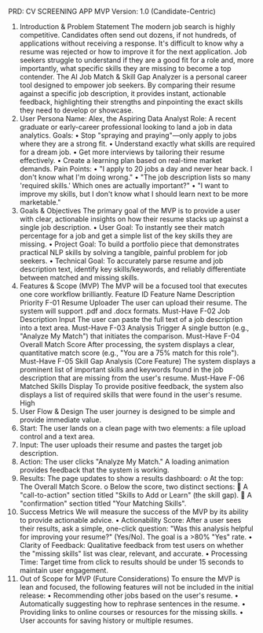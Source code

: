PRD: CV SCREENING APP MVP
Version: 1.0 (Candidate-Centric)
1. Introduction & Problem Statement
The modern job search is highly competitive. Candidates often send out dozens, if not hundreds, of applications without receiving a response. It's difficult to know why a resume was rejected or how to improve it for the next application. Job seekers struggle to understand if they are a good fit for a role and, more importantly, what specific skills they are missing to become a top contender.
The AI Job Match & Skill Gap Analyzer is a personal career tool designed to empower job seekers. By comparing their resume against a specific job description, it provides instant, actionable feedback, highlighting their strengths and pinpointing the exact skills they need to develop or showcase.
2. User Persona
Name: Alex, the Aspiring Data Analyst
Role: A recent graduate or early-career professional looking to land a job in data analytics.
Goals:
•	Stop "spraying and praying"—only apply to jobs where they are a strong fit.
•	Understand exactly what skills are required for a dream job.
•	Get more interviews by tailoring their resume effectively.
•	Create a learning plan based on real-time market demands.
Pain Points:
•	"I apply to 20 jobs a day and never hear back. I don't know what I'm doing wrong."
•	"The job description lists so many 'required skills.' Which ones are actually important?"
•	"I want to improve my skills, but I don't know what I should learn next to be more marketable."
3. Goals & Objectives
The primary goal of the MVP is to provide a user with clear, actionable insights on how their resume stacks up against a single job description.
•	User Goal: To instantly see their match percentage for a job and get a simple list of the key skills they are missing.
•	Project Goal: To build a portfolio piece that demonstrates practical NLP skills by solving a tangible, painful problem for job seekers.
•	Technical Goal: To accurately parse resume and job description text, identify key skills/keywords, and reliably differentiate between matched and missing skills.
4. Features & Scope (MVP)
The MVP will be a focused tool that executes one core workflow brilliantly.
Feature ID	Feature Name	Description	Priority
F-01	Resume Uploader	The user can upload their resume. The system will support .pdf and .docx formats.	Must-Have
F-02	Job Description Input	The user can paste the full text of a job description into a text area.	Must-Have
F-03	Analysis Trigger	A single button (e.g., "Analyze My Match") that initiates the comparison.	Must-Have
F-04	Overall Match Score	After processing, the system displays a clear, quantitative match score (e.g., "You are a 75% match for this role").	Must-Have
F-05	Skill Gap Analysis	(Core Feature) The system displays a prominent list of important skills and keywords found in the job description that are missing from the user's resume.	Must-Have
F-06	Matched Skills Display	To provide positive feedback, the system also displays a list of required skills that were found in the user's resume.	High
5. User Flow & Design
The user journey is designed to be simple and provide immediate value.
1.	Start: The user lands on a clean page with two elements: a file upload control and a text area.
2.	Input: The user uploads their resume and pastes the target job description.
3.	Action: The user clicks "Analyze My Match." A loading animation provides feedback that the system is working.
4.	Results: The page updates to show a results dashboard:
o	At the top: The Overall Match Score.
o	Below the score, two distinct sections:
	A "call-to-action" section titled "Skills to Add or Learn" (the skill gap).
	A "confirmation" section titled "Your Matching Skills".
6. Success Metrics
We will measure the success of the MVP by its ability to provide actionable advice.
•	Actionability Score: After a user sees their results, ask a simple, one-click question: "Was this analysis helpful for improving your resume?" (Yes/No). The goal is a >80% "Yes" rate.
•	Clarity of Feedback: Qualitative feedback from test users on whether the "missing skills" list was clear, relevant, and accurate.
•	Processing Time: Target time from click to results should be under 15 seconds to maintain user engagement.
7. Out of Scope for MVP (Future Considerations)
To ensure the MVP is lean and focused, the following features will not be included in the initial release:
•	Recommending other jobs based on the user's resume.
•	Automatically suggesting how to rephrase sentences in the resume.
•	Providing links to online courses or resources for the missing skills.
•	User accounts for saving history or multiple resumes.


